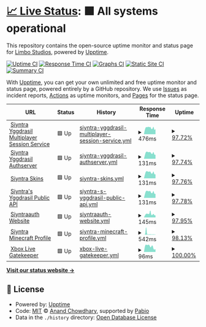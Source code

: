 # [📈 Live Status](https://Limbo-Studios.github.io/siyntra-status-page): <!--live status--> **🟩 All systems operational**

This repository contains the open-source uptime monitor and status page for [Limbo Studios](https://Limbo-Studios.github.io/siyntra-status-page), powered by [Upptime](https://github.com/upptime/upptime).

[![Uptime CI](https://github.com/Limbo-Studios/siyntra-status-page/workflows/Uptime%20CI/badge.svg)](https://github.com/Limbo-Studios/siyntra-status-page/actions?query=workflow%3A%22Uptime+CI%22)
[![Response Time CI](https://github.com/Limbo-Studios/siyntra-status-page/workflows/Response%20Time%20CI/badge.svg)](https://github.com/Limbo-Studios/siyntra-status-page/actions?query=workflow%3A%22Response+Time+CI%22)
[![Graphs CI](https://github.com/Limbo-Studios/siyntra-status-page/workflows/Graphs%20CI/badge.svg)](https://github.com/Limbo-Studios/siyntra-status-page/actions?query=workflow%3A%22Graphs+CI%22)
[![Static Site CI](https://github.com/Limbo-Studios/siyntra-status-page/workflows/Static%20Site%20CI/badge.svg)](https://github.com/Limbo-Studios/siyntra-status-page/actions?query=workflow%3A%22Static+Site+CI%22)
[![Summary CI](https://github.com/Limbo-Studios/siyntra-status-page/workflows/Summary%20CI/badge.svg)](https://github.com/Limbo-Studios/siyntra-status-page/actions?query=workflow%3A%22Summary+CI%22)

With [Upptime](https://upptime.js.org), you can get your own unlimited and free uptime monitor and status page, powered entirely by a GitHub repository. We use [Issues](https://github.com/Limbo-Studios/siyntra-status-page/issues) as incident reports, [Actions](https://github.com/Limbo-Studios/siyntra-status-page/actions) as uptime monitors, and [Pages](https://Limbo-Studios.github.io/siyntra-status-page) for the status page.

<!--start: status pages-->
<!-- This summary is generated by Upptime (https://github.com/upptime/upptime) -->
<!-- Do not edit this manually, your changes will be overwritten -->
<!-- prettier-ignore -->
| URL | Status | History | Response Time | Uptime |
| --- | ------ | ------- | ------------- | ------ |
| <img alt="" src="https://icons.duckduckgo.com/ip3/auth.siyntrastudios.com.ico" height="13"> [Siyntra Yggdrasil Multiplayer Session Service](https://auth.siyntrastudios.com/session) | 🟩 Up | [siyntra-yggdrasil-multiplayer-session-service.yml](https://github.com/Limbo-Studios/siyntra-status-page/commits/HEAD/history/siyntra-yggdrasil-multiplayer-session-service.yml) | <details><summary><img alt="Response time graph" src="./graphs/siyntra-yggdrasil-multiplayer-session-service/response-time-week.png" height="20"> 476ms</summary><br><a href="https://Limbo-Studios.github.io/siyntra-status-page/history/siyntra-yggdrasil-multiplayer-session-service"><img alt="Response time 424" src="https://img.shields.io/endpoint?url=https%3A%2F%2Fraw.githubusercontent.com%2FLimbo-Studios%2Fsiyntra-status-page%2FHEAD%2Fapi%2Fsiyntra-yggdrasil-multiplayer-session-service%2Fresponse-time.json"></a><br><a href="https://Limbo-Studios.github.io/siyntra-status-page/history/siyntra-yggdrasil-multiplayer-session-service"><img alt="24-hour response time 388" src="https://img.shields.io/endpoint?url=https%3A%2F%2Fraw.githubusercontent.com%2FLimbo-Studios%2Fsiyntra-status-page%2FHEAD%2Fapi%2Fsiyntra-yggdrasil-multiplayer-session-service%2Fresponse-time-day.json"></a><br><a href="https://Limbo-Studios.github.io/siyntra-status-page/history/siyntra-yggdrasil-multiplayer-session-service"><img alt="7-day response time 476" src="https://img.shields.io/endpoint?url=https%3A%2F%2Fraw.githubusercontent.com%2FLimbo-Studios%2Fsiyntra-status-page%2FHEAD%2Fapi%2Fsiyntra-yggdrasil-multiplayer-session-service%2Fresponse-time-week.json"></a><br><a href="https://Limbo-Studios.github.io/siyntra-status-page/history/siyntra-yggdrasil-multiplayer-session-service"><img alt="30-day response time 433" src="https://img.shields.io/endpoint?url=https%3A%2F%2Fraw.githubusercontent.com%2FLimbo-Studios%2Fsiyntra-status-page%2FHEAD%2Fapi%2Fsiyntra-yggdrasil-multiplayer-session-service%2Fresponse-time-month.json"></a><br><a href="https://Limbo-Studios.github.io/siyntra-status-page/history/siyntra-yggdrasil-multiplayer-session-service"><img alt="1-year response time 424" src="https://img.shields.io/endpoint?url=https%3A%2F%2Fraw.githubusercontent.com%2FLimbo-Studios%2Fsiyntra-status-page%2FHEAD%2Fapi%2Fsiyntra-yggdrasil-multiplayer-session-service%2Fresponse-time-year.json"></a></details> | <details><summary><a href="https://Limbo-Studios.github.io/siyntra-status-page/history/siyntra-yggdrasil-multiplayer-session-service">97.72%</a></summary><a href="https://Limbo-Studios.github.io/siyntra-status-page/history/siyntra-yggdrasil-multiplayer-session-service"><img alt="All-time uptime 98.58%" src="https://img.shields.io/endpoint?url=https%3A%2F%2Fraw.githubusercontent.com%2FLimbo-Studios%2Fsiyntra-status-page%2FHEAD%2Fapi%2Fsiyntra-yggdrasil-multiplayer-session-service%2Fuptime.json"></a><br><a href="https://Limbo-Studios.github.io/siyntra-status-page/history/siyntra-yggdrasil-multiplayer-session-service"><img alt="24-hour uptime 100.00%" src="https://img.shields.io/endpoint?url=https%3A%2F%2Fraw.githubusercontent.com%2FLimbo-Studios%2Fsiyntra-status-page%2FHEAD%2Fapi%2Fsiyntra-yggdrasil-multiplayer-session-service%2Fuptime-day.json"></a><br><a href="https://Limbo-Studios.github.io/siyntra-status-page/history/siyntra-yggdrasil-multiplayer-session-service"><img alt="7-day uptime 97.72%" src="https://img.shields.io/endpoint?url=https%3A%2F%2Fraw.githubusercontent.com%2FLimbo-Studios%2Fsiyntra-status-page%2FHEAD%2Fapi%2Fsiyntra-yggdrasil-multiplayer-session-service%2Fuptime-week.json"></a><br><a href="https://Limbo-Studios.github.io/siyntra-status-page/history/siyntra-yggdrasil-multiplayer-session-service"><img alt="30-day uptime 99.04%" src="https://img.shields.io/endpoint?url=https%3A%2F%2Fraw.githubusercontent.com%2FLimbo-Studios%2Fsiyntra-status-page%2FHEAD%2Fapi%2Fsiyntra-yggdrasil-multiplayer-session-service%2Fuptime-month.json"></a><br><a href="https://Limbo-Studios.github.io/siyntra-status-page/history/siyntra-yggdrasil-multiplayer-session-service"><img alt="1-year uptime 98.58%" src="https://img.shields.io/endpoint?url=https%3A%2F%2Fraw.githubusercontent.com%2FLimbo-Studios%2Fsiyntra-status-page%2FHEAD%2Fapi%2Fsiyntra-yggdrasil-multiplayer-session-service%2Fuptime-year.json"></a></details>
| <img alt="" src="https://icons.duckduckgo.com/ip3/auth.siyntrastudios.com.ico" height="13"> [Siyntra Yggdrasil Authserver](https://auth.siyntrastudios.com/auth) | 🟩 Up | [siyntra-yggdrasil-authserver.yml](https://github.com/Limbo-Studios/siyntra-status-page/commits/HEAD/history/siyntra-yggdrasil-authserver.yml) | <details><summary><img alt="Response time graph" src="./graphs/siyntra-yggdrasil-authserver/response-time-week.png" height="20"> 131ms</summary><br><a href="https://Limbo-Studios.github.io/siyntra-status-page/history/siyntra-yggdrasil-authserver"><img alt="Response time 117" src="https://img.shields.io/endpoint?url=https%3A%2F%2Fraw.githubusercontent.com%2FLimbo-Studios%2Fsiyntra-status-page%2FHEAD%2Fapi%2Fsiyntra-yggdrasil-authserver%2Fresponse-time.json"></a><br><a href="https://Limbo-Studios.github.io/siyntra-status-page/history/siyntra-yggdrasil-authserver"><img alt="24-hour response time 94" src="https://img.shields.io/endpoint?url=https%3A%2F%2Fraw.githubusercontent.com%2FLimbo-Studios%2Fsiyntra-status-page%2FHEAD%2Fapi%2Fsiyntra-yggdrasil-authserver%2Fresponse-time-day.json"></a><br><a href="https://Limbo-Studios.github.io/siyntra-status-page/history/siyntra-yggdrasil-authserver"><img alt="7-day response time 131" src="https://img.shields.io/endpoint?url=https%3A%2F%2Fraw.githubusercontent.com%2FLimbo-Studios%2Fsiyntra-status-page%2FHEAD%2Fapi%2Fsiyntra-yggdrasil-authserver%2Fresponse-time-week.json"></a><br><a href="https://Limbo-Studios.github.io/siyntra-status-page/history/siyntra-yggdrasil-authserver"><img alt="30-day response time 118" src="https://img.shields.io/endpoint?url=https%3A%2F%2Fraw.githubusercontent.com%2FLimbo-Studios%2Fsiyntra-status-page%2FHEAD%2Fapi%2Fsiyntra-yggdrasil-authserver%2Fresponse-time-month.json"></a><br><a href="https://Limbo-Studios.github.io/siyntra-status-page/history/siyntra-yggdrasil-authserver"><img alt="1-year response time 117" src="https://img.shields.io/endpoint?url=https%3A%2F%2Fraw.githubusercontent.com%2FLimbo-Studios%2Fsiyntra-status-page%2FHEAD%2Fapi%2Fsiyntra-yggdrasil-authserver%2Fresponse-time-year.json"></a></details> | <details><summary><a href="https://Limbo-Studios.github.io/siyntra-status-page/history/siyntra-yggdrasil-authserver">97.74%</a></summary><a href="https://Limbo-Studios.github.io/siyntra-status-page/history/siyntra-yggdrasil-authserver"><img alt="All-time uptime 97.70%" src="https://img.shields.io/endpoint?url=https%3A%2F%2Fraw.githubusercontent.com%2FLimbo-Studios%2Fsiyntra-status-page%2FHEAD%2Fapi%2Fsiyntra-yggdrasil-authserver%2Fuptime.json"></a><br><a href="https://Limbo-Studios.github.io/siyntra-status-page/history/siyntra-yggdrasil-authserver"><img alt="24-hour uptime 100.00%" src="https://img.shields.io/endpoint?url=https%3A%2F%2Fraw.githubusercontent.com%2FLimbo-Studios%2Fsiyntra-status-page%2FHEAD%2Fapi%2Fsiyntra-yggdrasil-authserver%2Fuptime-day.json"></a><br><a href="https://Limbo-Studios.github.io/siyntra-status-page/history/siyntra-yggdrasil-authserver"><img alt="7-day uptime 97.74%" src="https://img.shields.io/endpoint?url=https%3A%2F%2Fraw.githubusercontent.com%2FLimbo-Studios%2Fsiyntra-status-page%2FHEAD%2Fapi%2Fsiyntra-yggdrasil-authserver%2Fuptime-week.json"></a><br><a href="https://Limbo-Studios.github.io/siyntra-status-page/history/siyntra-yggdrasil-authserver"><img alt="30-day uptime 99.05%" src="https://img.shields.io/endpoint?url=https%3A%2F%2Fraw.githubusercontent.com%2FLimbo-Studios%2Fsiyntra-status-page%2FHEAD%2Fapi%2Fsiyntra-yggdrasil-authserver%2Fuptime-month.json"></a><br><a href="https://Limbo-Studios.github.io/siyntra-status-page/history/siyntra-yggdrasil-authserver"><img alt="1-year uptime 97.70%" src="https://img.shields.io/endpoint?url=https%3A%2F%2Fraw.githubusercontent.com%2FLimbo-Studios%2Fsiyntra-status-page%2FHEAD%2Fapi%2Fsiyntra-yggdrasil-authserver%2Fuptime-year.json"></a></details>
| <img alt="" src="https://icons.duckduckgo.com/ip3/auth.siyntrastudios.com.ico" height="13"> [Siyntra Skins](https://auth.siyntrastudios.com/drasl/texture) | 🟩 Up | [siyntra-skins.yml](https://github.com/Limbo-Studios/siyntra-status-page/commits/HEAD/history/siyntra-skins.yml) | <details><summary><img alt="Response time graph" src="./graphs/siyntra-skins/response-time-week.png" height="20"> 131ms</summary><br><a href="https://Limbo-Studios.github.io/siyntra-status-page/history/siyntra-skins"><img alt="Response time 117" src="https://img.shields.io/endpoint?url=https%3A%2F%2Fraw.githubusercontent.com%2FLimbo-Studios%2Fsiyntra-status-page%2FHEAD%2Fapi%2Fsiyntra-skins%2Fresponse-time.json"></a><br><a href="https://Limbo-Studios.github.io/siyntra-status-page/history/siyntra-skins"><img alt="24-hour response time 93" src="https://img.shields.io/endpoint?url=https%3A%2F%2Fraw.githubusercontent.com%2FLimbo-Studios%2Fsiyntra-status-page%2FHEAD%2Fapi%2Fsiyntra-skins%2Fresponse-time-day.json"></a><br><a href="https://Limbo-Studios.github.io/siyntra-status-page/history/siyntra-skins"><img alt="7-day response time 131" src="https://img.shields.io/endpoint?url=https%3A%2F%2Fraw.githubusercontent.com%2FLimbo-Studios%2Fsiyntra-status-page%2FHEAD%2Fapi%2Fsiyntra-skins%2Fresponse-time-week.json"></a><br><a href="https://Limbo-Studios.github.io/siyntra-status-page/history/siyntra-skins"><img alt="30-day response time 122" src="https://img.shields.io/endpoint?url=https%3A%2F%2Fraw.githubusercontent.com%2FLimbo-Studios%2Fsiyntra-status-page%2FHEAD%2Fapi%2Fsiyntra-skins%2Fresponse-time-month.json"></a><br><a href="https://Limbo-Studios.github.io/siyntra-status-page/history/siyntra-skins"><img alt="1-year response time 117" src="https://img.shields.io/endpoint?url=https%3A%2F%2Fraw.githubusercontent.com%2FLimbo-Studios%2Fsiyntra-status-page%2FHEAD%2Fapi%2Fsiyntra-skins%2Fresponse-time-year.json"></a></details> | <details><summary><a href="https://Limbo-Studios.github.io/siyntra-status-page/history/siyntra-skins">97.76%</a></summary><a href="https://Limbo-Studios.github.io/siyntra-status-page/history/siyntra-skins"><img alt="All-time uptime 97.97%" src="https://img.shields.io/endpoint?url=https%3A%2F%2Fraw.githubusercontent.com%2FLimbo-Studios%2Fsiyntra-status-page%2FHEAD%2Fapi%2Fsiyntra-skins%2Fuptime.json"></a><br><a href="https://Limbo-Studios.github.io/siyntra-status-page/history/siyntra-skins"><img alt="24-hour uptime 100.00%" src="https://img.shields.io/endpoint?url=https%3A%2F%2Fraw.githubusercontent.com%2FLimbo-Studios%2Fsiyntra-status-page%2FHEAD%2Fapi%2Fsiyntra-skins%2Fuptime-day.json"></a><br><a href="https://Limbo-Studios.github.io/siyntra-status-page/history/siyntra-skins"><img alt="7-day uptime 97.76%" src="https://img.shields.io/endpoint?url=https%3A%2F%2Fraw.githubusercontent.com%2FLimbo-Studios%2Fsiyntra-status-page%2FHEAD%2Fapi%2Fsiyntra-skins%2Fuptime-week.json"></a><br><a href="https://Limbo-Studios.github.io/siyntra-status-page/history/siyntra-skins"><img alt="30-day uptime 99.11%" src="https://img.shields.io/endpoint?url=https%3A%2F%2Fraw.githubusercontent.com%2FLimbo-Studios%2Fsiyntra-status-page%2FHEAD%2Fapi%2Fsiyntra-skins%2Fuptime-month.json"></a><br><a href="https://Limbo-Studios.github.io/siyntra-status-page/history/siyntra-skins"><img alt="1-year uptime 97.97%" src="https://img.shields.io/endpoint?url=https%3A%2F%2Fraw.githubusercontent.com%2FLimbo-Studios%2Fsiyntra-status-page%2FHEAD%2Fapi%2Fsiyntra-skins%2Fuptime-year.json"></a></details>
| <img alt="" src="https://icons.duckduckgo.com/ip3/auth.siyntrastudios.com.ico" height="13"> [Siyntra's Yggdrasil Public API](https://auth.siyntrastudios.com/auth) | 🟩 Up | [siyntra-s-yggdrasil-public-api.yml](https://github.com/Limbo-Studios/siyntra-status-page/commits/HEAD/history/siyntra-s-yggdrasil-public-api.yml) | <details><summary><img alt="Response time graph" src="./graphs/siyntra-s-yggdrasil-public-api/response-time-week.png" height="20"> 131ms</summary><br><a href="https://Limbo-Studios.github.io/siyntra-status-page/history/siyntra-s-yggdrasil-public-api"><img alt="Response time 117" src="https://img.shields.io/endpoint?url=https%3A%2F%2Fraw.githubusercontent.com%2FLimbo-Studios%2Fsiyntra-status-page%2FHEAD%2Fapi%2Fsiyntra-s-yggdrasil-public-api%2Fresponse-time.json"></a><br><a href="https://Limbo-Studios.github.io/siyntra-status-page/history/siyntra-s-yggdrasil-public-api"><img alt="24-hour response time 93" src="https://img.shields.io/endpoint?url=https%3A%2F%2Fraw.githubusercontent.com%2FLimbo-Studios%2Fsiyntra-status-page%2FHEAD%2Fapi%2Fsiyntra-s-yggdrasil-public-api%2Fresponse-time-day.json"></a><br><a href="https://Limbo-Studios.github.io/siyntra-status-page/history/siyntra-s-yggdrasil-public-api"><img alt="7-day response time 131" src="https://img.shields.io/endpoint?url=https%3A%2F%2Fraw.githubusercontent.com%2FLimbo-Studios%2Fsiyntra-status-page%2FHEAD%2Fapi%2Fsiyntra-s-yggdrasil-public-api%2Fresponse-time-week.json"></a><br><a href="https://Limbo-Studios.github.io/siyntra-status-page/history/siyntra-s-yggdrasil-public-api"><img alt="30-day response time 118" src="https://img.shields.io/endpoint?url=https%3A%2F%2Fraw.githubusercontent.com%2FLimbo-Studios%2Fsiyntra-status-page%2FHEAD%2Fapi%2Fsiyntra-s-yggdrasil-public-api%2Fresponse-time-month.json"></a><br><a href="https://Limbo-Studios.github.io/siyntra-status-page/history/siyntra-s-yggdrasil-public-api"><img alt="1-year response time 117" src="https://img.shields.io/endpoint?url=https%3A%2F%2Fraw.githubusercontent.com%2FLimbo-Studios%2Fsiyntra-status-page%2FHEAD%2Fapi%2Fsiyntra-s-yggdrasil-public-api%2Fresponse-time-year.json"></a></details> | <details><summary><a href="https://Limbo-Studios.github.io/siyntra-status-page/history/siyntra-s-yggdrasil-public-api">97.78%</a></summary><a href="https://Limbo-Studios.github.io/siyntra-status-page/history/siyntra-s-yggdrasil-public-api"><img alt="All-time uptime 97.71%" src="https://img.shields.io/endpoint?url=https%3A%2F%2Fraw.githubusercontent.com%2FLimbo-Studios%2Fsiyntra-status-page%2FHEAD%2Fapi%2Fsiyntra-s-yggdrasil-public-api%2Fuptime.json"></a><br><a href="https://Limbo-Studios.github.io/siyntra-status-page/history/siyntra-s-yggdrasil-public-api"><img alt="24-hour uptime 100.00%" src="https://img.shields.io/endpoint?url=https%3A%2F%2Fraw.githubusercontent.com%2FLimbo-Studios%2Fsiyntra-status-page%2FHEAD%2Fapi%2Fsiyntra-s-yggdrasil-public-api%2Fuptime-day.json"></a><br><a href="https://Limbo-Studios.github.io/siyntra-status-page/history/siyntra-s-yggdrasil-public-api"><img alt="7-day uptime 97.78%" src="https://img.shields.io/endpoint?url=https%3A%2F%2Fraw.githubusercontent.com%2FLimbo-Studios%2Fsiyntra-status-page%2FHEAD%2Fapi%2Fsiyntra-s-yggdrasil-public-api%2Fuptime-week.json"></a><br><a href="https://Limbo-Studios.github.io/siyntra-status-page/history/siyntra-s-yggdrasil-public-api"><img alt="30-day uptime 99.12%" src="https://img.shields.io/endpoint?url=https%3A%2F%2Fraw.githubusercontent.com%2FLimbo-Studios%2Fsiyntra-status-page%2FHEAD%2Fapi%2Fsiyntra-s-yggdrasil-public-api%2Fuptime-month.json"></a><br><a href="https://Limbo-Studios.github.io/siyntra-status-page/history/siyntra-s-yggdrasil-public-api"><img alt="1-year uptime 97.71%" src="https://img.shields.io/endpoint?url=https%3A%2F%2Fraw.githubusercontent.com%2FLimbo-Studios%2Fsiyntra-status-page%2FHEAD%2Fapi%2Fsiyntra-s-yggdrasil-public-api%2Fuptime-year.json"></a></details>
| <img alt="" src="https://icons.duckduckgo.com/ip3/auth.siyntrastudios.com.ico" height="13"> [Siyntraauth Website](https://auth.siyntrastudios.com/) | 🟩 Up | [siyntraauth-website.yml](https://github.com/Limbo-Studios/siyntra-status-page/commits/HEAD/history/siyntraauth-website.yml) | <details><summary><img alt="Response time graph" src="./graphs/siyntraauth-website/response-time-week.png" height="20"> 145ms</summary><br><a href="https://Limbo-Studios.github.io/siyntra-status-page/history/siyntraauth-website"><img alt="Response time 117" src="https://img.shields.io/endpoint?url=https%3A%2F%2Fraw.githubusercontent.com%2FLimbo-Studios%2Fsiyntra-status-page%2FHEAD%2Fapi%2Fsiyntraauth-website%2Fresponse-time.json"></a><br><a href="https://Limbo-Studios.github.io/siyntra-status-page/history/siyntraauth-website"><img alt="24-hour response time 93" src="https://img.shields.io/endpoint?url=https%3A%2F%2Fraw.githubusercontent.com%2FLimbo-Studios%2Fsiyntra-status-page%2FHEAD%2Fapi%2Fsiyntraauth-website%2Fresponse-time-day.json"></a><br><a href="https://Limbo-Studios.github.io/siyntra-status-page/history/siyntraauth-website"><img alt="7-day response time 145" src="https://img.shields.io/endpoint?url=https%3A%2F%2Fraw.githubusercontent.com%2FLimbo-Studios%2Fsiyntra-status-page%2FHEAD%2Fapi%2Fsiyntraauth-website%2Fresponse-time-week.json"></a><br><a href="https://Limbo-Studios.github.io/siyntra-status-page/history/siyntraauth-website"><img alt="30-day response time 122" src="https://img.shields.io/endpoint?url=https%3A%2F%2Fraw.githubusercontent.com%2FLimbo-Studios%2Fsiyntra-status-page%2FHEAD%2Fapi%2Fsiyntraauth-website%2Fresponse-time-month.json"></a><br><a href="https://Limbo-Studios.github.io/siyntra-status-page/history/siyntraauth-website"><img alt="1-year response time 117" src="https://img.shields.io/endpoint?url=https%3A%2F%2Fraw.githubusercontent.com%2FLimbo-Studios%2Fsiyntra-status-page%2FHEAD%2Fapi%2Fsiyntraauth-website%2Fresponse-time-year.json"></a></details> | <details><summary><a href="https://Limbo-Studios.github.io/siyntra-status-page/history/siyntraauth-website">97.95%</a></summary><a href="https://Limbo-Studios.github.io/siyntra-status-page/history/siyntraauth-website"><img alt="All-time uptime 98.61%" src="https://img.shields.io/endpoint?url=https%3A%2F%2Fraw.githubusercontent.com%2FLimbo-Studios%2Fsiyntra-status-page%2FHEAD%2Fapi%2Fsiyntraauth-website%2Fuptime.json"></a><br><a href="https://Limbo-Studios.github.io/siyntra-status-page/history/siyntraauth-website"><img alt="24-hour uptime 100.00%" src="https://img.shields.io/endpoint?url=https%3A%2F%2Fraw.githubusercontent.com%2FLimbo-Studios%2Fsiyntra-status-page%2FHEAD%2Fapi%2Fsiyntraauth-website%2Fuptime-day.json"></a><br><a href="https://Limbo-Studios.github.io/siyntra-status-page/history/siyntraauth-website"><img alt="7-day uptime 97.95%" src="https://img.shields.io/endpoint?url=https%3A%2F%2Fraw.githubusercontent.com%2FLimbo-Studios%2Fsiyntra-status-page%2FHEAD%2Fapi%2Fsiyntraauth-website%2Fuptime-week.json"></a><br><a href="https://Limbo-Studios.github.io/siyntra-status-page/history/siyntraauth-website"><img alt="30-day uptime 99.16%" src="https://img.shields.io/endpoint?url=https%3A%2F%2Fraw.githubusercontent.com%2FLimbo-Studios%2Fsiyntra-status-page%2FHEAD%2Fapi%2Fsiyntraauth-website%2Fuptime-month.json"></a><br><a href="https://Limbo-Studios.github.io/siyntra-status-page/history/siyntraauth-website"><img alt="1-year uptime 98.61%" src="https://img.shields.io/endpoint?url=https%3A%2F%2Fraw.githubusercontent.com%2FLimbo-Studios%2Fsiyntra-status-page%2FHEAD%2Fapi%2Fsiyntraauth-website%2Fuptime-year.json"></a></details>
| <img alt="" src="https://icons.duckduckgo.com/ip3/auth.siyntrastudios.com.ico" height="13"> [Siyntra Minecraft Profile](https://auth.siyntrastudios.com/session/minecraft/profile) | 🟩 Up | [siyntra-minecraft-profile.yml](https://github.com/Limbo-Studios/siyntra-status-page/commits/HEAD/history/siyntra-minecraft-profile.yml) | <details><summary><img alt="Response time graph" src="./graphs/siyntra-minecraft-profile/response-time-week.png" height="20"> 542ms</summary><br><a href="https://Limbo-Studios.github.io/siyntra-status-page/history/siyntra-minecraft-profile"><img alt="Response time 138" src="https://img.shields.io/endpoint?url=https%3A%2F%2Fraw.githubusercontent.com%2FLimbo-Studios%2Fsiyntra-status-page%2FHEAD%2Fapi%2Fsiyntra-minecraft-profile%2Fresponse-time.json"></a><br><a href="https://Limbo-Studios.github.io/siyntra-status-page/history/siyntra-minecraft-profile"><img alt="24-hour response time 93" src="https://img.shields.io/endpoint?url=https%3A%2F%2Fraw.githubusercontent.com%2FLimbo-Studios%2Fsiyntra-status-page%2FHEAD%2Fapi%2Fsiyntra-minecraft-profile%2Fresponse-time-day.json"></a><br><a href="https://Limbo-Studios.github.io/siyntra-status-page/history/siyntra-minecraft-profile"><img alt="7-day response time 542" src="https://img.shields.io/endpoint?url=https%3A%2F%2Fraw.githubusercontent.com%2FLimbo-Studios%2Fsiyntra-status-page%2FHEAD%2Fapi%2Fsiyntra-minecraft-profile%2Fresponse-time-week.json"></a><br><a href="https://Limbo-Studios.github.io/siyntra-status-page/history/siyntra-minecraft-profile"><img alt="30-day response time 231" src="https://img.shields.io/endpoint?url=https%3A%2F%2Fraw.githubusercontent.com%2FLimbo-Studios%2Fsiyntra-status-page%2FHEAD%2Fapi%2Fsiyntra-minecraft-profile%2Fresponse-time-month.json"></a><br><a href="https://Limbo-Studios.github.io/siyntra-status-page/history/siyntra-minecraft-profile"><img alt="1-year response time 138" src="https://img.shields.io/endpoint?url=https%3A%2F%2Fraw.githubusercontent.com%2FLimbo-Studios%2Fsiyntra-status-page%2FHEAD%2Fapi%2Fsiyntra-minecraft-profile%2Fresponse-time-year.json"></a></details> | <details><summary><a href="https://Limbo-Studios.github.io/siyntra-status-page/history/siyntra-minecraft-profile">98.13%</a></summary><a href="https://Limbo-Studios.github.io/siyntra-status-page/history/siyntra-minecraft-profile"><img alt="All-time uptime 98.62%" src="https://img.shields.io/endpoint?url=https%3A%2F%2Fraw.githubusercontent.com%2FLimbo-Studios%2Fsiyntra-status-page%2FHEAD%2Fapi%2Fsiyntra-minecraft-profile%2Fuptime.json"></a><br><a href="https://Limbo-Studios.github.io/siyntra-status-page/history/siyntra-minecraft-profile"><img alt="24-hour uptime 100.00%" src="https://img.shields.io/endpoint?url=https%3A%2F%2Fraw.githubusercontent.com%2FLimbo-Studios%2Fsiyntra-status-page%2FHEAD%2Fapi%2Fsiyntra-minecraft-profile%2Fuptime-day.json"></a><br><a href="https://Limbo-Studios.github.io/siyntra-status-page/history/siyntra-minecraft-profile"><img alt="7-day uptime 98.13%" src="https://img.shields.io/endpoint?url=https%3A%2F%2Fraw.githubusercontent.com%2FLimbo-Studios%2Fsiyntra-status-page%2FHEAD%2Fapi%2Fsiyntra-minecraft-profile%2Fuptime-week.json"></a><br><a href="https://Limbo-Studios.github.io/siyntra-status-page/history/siyntra-minecraft-profile"><img alt="30-day uptime 99.20%" src="https://img.shields.io/endpoint?url=https%3A%2F%2Fraw.githubusercontent.com%2FLimbo-Studios%2Fsiyntra-status-page%2FHEAD%2Fapi%2Fsiyntra-minecraft-profile%2Fuptime-month.json"></a><br><a href="https://Limbo-Studios.github.io/siyntra-status-page/history/siyntra-minecraft-profile"><img alt="1-year uptime 98.62%" src="https://img.shields.io/endpoint?url=https%3A%2F%2Fraw.githubusercontent.com%2FLimbo-Studios%2Fsiyntra-status-page%2FHEAD%2Fapi%2Fsiyntra-minecraft-profile%2Fuptime-year.json"></a></details>
| <img alt="" src="https://icons.duckduckgo.com/ip3/xsts.auth.xboxlive.com.ico" height="13"> [Xbox Live Gatekeeper](https://xsts.auth.xboxlive.com/xsts/authorize) | 🟩 Up | [xbox-live-gatekeeper.yml](https://github.com/Limbo-Studios/siyntra-status-page/commits/HEAD/history/xbox-live-gatekeeper.yml) | <details><summary><img alt="Response time graph" src="./graphs/xbox-live-gatekeeper/response-time-week.png" height="20"> 96ms</summary><br><a href="https://Limbo-Studios.github.io/siyntra-status-page/history/xbox-live-gatekeeper"><img alt="Response time 210" src="https://img.shields.io/endpoint?url=https%3A%2F%2Fraw.githubusercontent.com%2FLimbo-Studios%2Fsiyntra-status-page%2FHEAD%2Fapi%2Fxbox-live-gatekeeper%2Fresponse-time.json"></a><br><a href="https://Limbo-Studios.github.io/siyntra-status-page/history/xbox-live-gatekeeper"><img alt="24-hour response time 48" src="https://img.shields.io/endpoint?url=https%3A%2F%2Fraw.githubusercontent.com%2FLimbo-Studios%2Fsiyntra-status-page%2FHEAD%2Fapi%2Fxbox-live-gatekeeper%2Fresponse-time-day.json"></a><br><a href="https://Limbo-Studios.github.io/siyntra-status-page/history/xbox-live-gatekeeper"><img alt="7-day response time 96" src="https://img.shields.io/endpoint?url=https%3A%2F%2Fraw.githubusercontent.com%2FLimbo-Studios%2Fsiyntra-status-page%2FHEAD%2Fapi%2Fxbox-live-gatekeeper%2Fresponse-time-week.json"></a><br><a href="https://Limbo-Studios.github.io/siyntra-status-page/history/xbox-live-gatekeeper"><img alt="30-day response time 96" src="https://img.shields.io/endpoint?url=https%3A%2F%2Fraw.githubusercontent.com%2FLimbo-Studios%2Fsiyntra-status-page%2FHEAD%2Fapi%2Fxbox-live-gatekeeper%2Fresponse-time-month.json"></a><br><a href="https://Limbo-Studios.github.io/siyntra-status-page/history/xbox-live-gatekeeper"><img alt="1-year response time 210" src="https://img.shields.io/endpoint?url=https%3A%2F%2Fraw.githubusercontent.com%2FLimbo-Studios%2Fsiyntra-status-page%2FHEAD%2Fapi%2Fxbox-live-gatekeeper%2Fresponse-time-year.json"></a></details> | <details><summary><a href="https://Limbo-Studios.github.io/siyntra-status-page/history/xbox-live-gatekeeper">100.00%</a></summary><a href="https://Limbo-Studios.github.io/siyntra-status-page/history/xbox-live-gatekeeper"><img alt="All-time uptime 100.00%" src="https://img.shields.io/endpoint?url=https%3A%2F%2Fraw.githubusercontent.com%2FLimbo-Studios%2Fsiyntra-status-page%2FHEAD%2Fapi%2Fxbox-live-gatekeeper%2Fuptime.json"></a><br><a href="https://Limbo-Studios.github.io/siyntra-status-page/history/xbox-live-gatekeeper"><img alt="24-hour uptime 100.00%" src="https://img.shields.io/endpoint?url=https%3A%2F%2Fraw.githubusercontent.com%2FLimbo-Studios%2Fsiyntra-status-page%2FHEAD%2Fapi%2Fxbox-live-gatekeeper%2Fuptime-day.json"></a><br><a href="https://Limbo-Studios.github.io/siyntra-status-page/history/xbox-live-gatekeeper"><img alt="7-day uptime 100.00%" src="https://img.shields.io/endpoint?url=https%3A%2F%2Fraw.githubusercontent.com%2FLimbo-Studios%2Fsiyntra-status-page%2FHEAD%2Fapi%2Fxbox-live-gatekeeper%2Fuptime-week.json"></a><br><a href="https://Limbo-Studios.github.io/siyntra-status-page/history/xbox-live-gatekeeper"><img alt="30-day uptime 100.00%" src="https://img.shields.io/endpoint?url=https%3A%2F%2Fraw.githubusercontent.com%2FLimbo-Studios%2Fsiyntra-status-page%2FHEAD%2Fapi%2Fxbox-live-gatekeeper%2Fuptime-month.json"></a><br><a href="https://Limbo-Studios.github.io/siyntra-status-page/history/xbox-live-gatekeeper"><img alt="1-year uptime 100.00%" src="https://img.shields.io/endpoint?url=https%3A%2F%2Fraw.githubusercontent.com%2FLimbo-Studios%2Fsiyntra-status-page%2FHEAD%2Fapi%2Fxbox-live-gatekeeper%2Fuptime-year.json"></a></details>

<!--end: status pages-->

[**Visit our status website →**](https://Limbo-Studios.github.io/siyntra-status-page)

## 📄 License

- Powered by: [Upptime](https://github.com/upptime/upptime)
- Code: [MIT](./LICENSE) © [Anand Chowdhary](https://anandchowdhary.com), supported by [Pabio](https://pabio.com)
- Data in the `./history` directory: [Open Database License](https://opendatacommons.org/licenses/odbl/1-0/)

